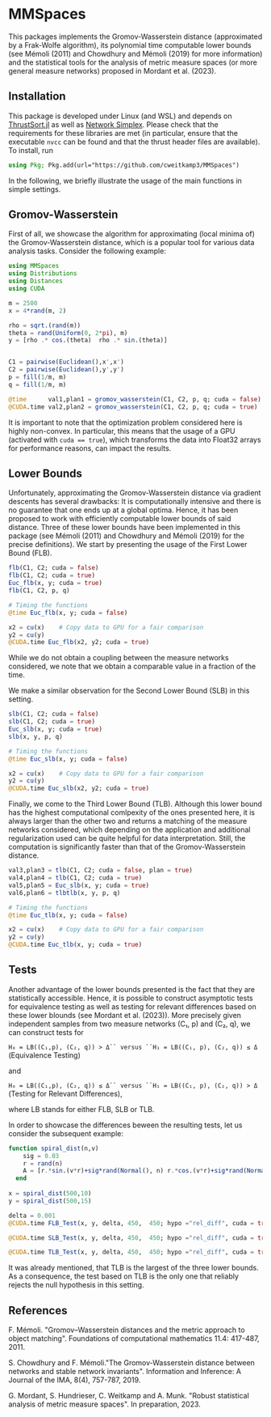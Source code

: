 # MMSpaces
This packages implements the Gromov-Wasserstein distance (approximated by a Frak-Wolfe algorithm), its polynomial time computable lower bounds (see Mémoli (2011) and Chowdhury and Mémoli (2019) for more information) and the statistical tools for the analysis of metric measure spaces (or more general measure networks) proposed in Mordant et al. (2023).

## Installation

This package is developed under Linux (and WSL) and depends on [ThrustSort.jl](https://github.com/tscode/ThrustSort.jl) as well as [Network Simplex](https://github.com/nbonneel/network_simplex). Please check that the requirements for these libraries are met (in particular, ensure that the executable `nvcc` can be found and that the thrust header files are available). To install, run

```julia
using Pkg; Pkg.add(url="https://github.com/cweitkamp3/MMSpaces")
```
In the following, we briefly illustrate the usage of the main functions in simple settings.
## Gromov-Wasserstein
First of all, we showcase the algorithm for approximating (local minima of) the Gromov-Wasserstein distance, which is a popular tool for various data analysis tasks. Consider the following example:
```julia
using MMSpaces
using Distributions
using Distances
using CUDA

m = 2500
x = 4*rand(m, 2)

rho = sqrt.(rand(m))
theta = rand(Uniform(0, 2*pi), m)
y = [rho .* cos.(theta)  rho .* sin.(theta)]


C1 = pairwise(Euclidean(),x',x')
C2 = pairwise(Euclidean(),y',y')
p = fill(1/m, m)
q = fill(1/m, m)

@time      val1,plan1 = gromov_wasserstein(C1, C2, p, q; cuda = false)
@CUDA.time val2,plan2 = gromov_wasserstein(C1, C2, p, q; cuda = true)
```
It is important to note that the optimization problem considered here is highly non-convex. In particular, this means that the usage of a GPU (activated with `cuda == true`), which transforms the data into Float32 arrays for performance reasons, can impact the results.

## Lower Bounds
Unfortunately, approximating the Gromov-Wasserstein distance via gradient descents has several drawbacks: It is computationally intensive and there is no guarantee that one ends up at a global optima. Hence, it has been proposed to work with efficiently computable lower bounds of said distance. Three of these lower bounds have been implemented in this package (see Mémoli (2011) and Chowdhury and Mémoli (2019) for the precise definitions). We start by presenting the usage of the First Lower Bound (FLB).
```julia
flb(C1, C2; cuda = false)
flb(C1, C2; cuda = true)
Euc_flb(x, y; cuda = true)
flb(C1, C2, p, q)

# Timing the functions
@time Euc_flb(x, y; cuda = false)

x2 = cu(x)    # Copy data to GPU for a fair comparison  
y2 = cu(y)
@CUDA.time Euc_flb(x2, y2; cuda = true)
```
While we do not obtain a coupling between the measure networks considered, we note that we obtain a comparable value in a fraction of the time.

We make a similar observation for the Second Lower Bound (SLB) in this setting.
```julia
slb(C1, C2; cuda = false)
slb(C1, C2; cuda = true)
Euc_slb(x, y; cuda = true)
slb(x, y, p, q)

# Timing the functions
@time Euc_slb(x, y; cuda = false)

x2 = cu(x)    # Copy data to GPU for a fair comparison  
y2 = cu(y)
@CUDA.time Euc_slb(x2, y2; cuda = true)
```

Finally, we come to the Third Lower Bound (TLB). Although this lower bound has the highest computational comlpexity of the ones presented here, it is always larger than the other two and returns a matching of the measure networks considered, which depending on the application and additional regularization used can be quite helpful for data interpretation. Still, the computation is significantly faster than that of the Gromov-Wasserstein distance.
```julia
val3,plan3 = tlb(C1, C2; cuda = false, plan = true)
val4,plan4 = tlb(C1, C2; cuda = true)
val5,plan5 = Euc_slb(x, y; cuda = true)
val6,plan6 = tlbtlb(x, y, p, q)

# Timing the functions
@time Euc_tlb(x, y; cuda = false)

x2 = cu(x)    # Copy data to GPU for a fair comparison  
y2 = cu(y)
@CUDA.time Euc_tlb(x, y; cuda = true)
```
## Tests
Another advantage of the lower bounds presented is the fact that they are statistically accessible. Hence, it is possible to construct asymptotic tests for equivalence testing as well as testing for relevant differences based on these lower blounds (see Mordant et al. (2023)). More precisely given independent samples from two measure networks (C₁, p) and (C₂, q), we can construct tests for

`H₀ = LB((C₁,p), (C₂, q)) > Δ`` versus ``H₁ = LB((C₁, p), (C₂, q)) ≤ Δ`  (Equivalence Testing)

and

`H₀ = LB((C₁,p), (C₂, q)) ≤ Δ`` versus ``H₁ = LB((C₁, p), (C₂, q)) > Δ`  (Testing for Relevant Differences),

where LB stands for either FLB, SLB or TLB. 

In order to showcase the differences beween the resulting tests, let us consider the subsequent example:
```julia
function spiral_dist(n,v)
    sig = 0.03
    r = rand(n)
    A = [r.*sin.(v*r)+sig*rand(Normal(), n) r.*cos.(v*r)+sig*rand(Normal(), n) ]
  end
  
x = spiral_dist(500,10)
y = spiral_dist(500,15)

delta = 0.001
@CUDA.time FLB_Test(x, y, delta, 450,  450; hypo ="rel_diff", cuda = true, number = 1000)

@CUDA.time SLB_Test(x, y, delta, 450,  450; hypo ="rel_diff", cuda = true, number = 1000)

@CUDA.time TLB_Test(x, y, delta, 450,  450; hypo ="rel_diff", cuda = true, number = 1000)
```
It was already mentioned, that TLB is the largest of the three lower bounds. As a consequence, the test based on TLB is the only one that reliably rejects the null hypothesis in this setting.

## References
F. Mémoli. "Gromov–Wasserstein distances and the metric approach to object matching". Foundations of computational
mathematics 11.4: 417-487, 2011.

S. Chowdhury and F. Mémoli."The Gromov-Wasserstein distance between networks and stable network invariants".
Information and Inference: A Journal of the IMA, 8(4), 757-787, 2019.

G. Mordant, S. Hundrieser, C. Weitkamp and A. Munk. "Robust statistical analysis of metric measure spaces". In preparation, 2023.


